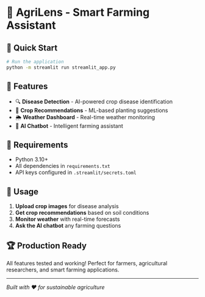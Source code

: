 # 🌾 AgriLens - Smart Farming Assistant

## 🚀 Quick Start
```bash
# Run the application
python -m streamlit run streamlit_app.py
```

## 🎯 Features
- 🔍 **Disease Detection** - AI-powered crop disease identification
- 🌱 **Crop Recommendations** - ML-based planting suggestions  
- 🌦️ **Weather Dashboard** - Real-time weather monitoring
- 🤖 **AI Chatbot** - Intelligent farming assistant

## 🔧 Requirements
- Python 3.10+
- All dependencies in `requirements.txt`
- API keys configured in `.streamlit/secrets.toml`

## 📱 Usage
1. **Upload crop images** for disease analysis
2. **Get crop recommendations** based on soil conditions
3. **Monitor weather** with real-time forecasts
4. **Ask the AI chatbot** any farming questions

## 🏆 Production Ready
All features tested and working! Perfect for farmers, agricultural researchers, and smart farming applications.

---
*Built with ❤️ for sustainable agriculture*
